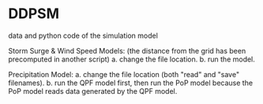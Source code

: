 # DDPSM
data and python code of the simulation model

Storm Surge & Wind Speed Models:
(the distance from the grid has been precomputed in another script)
a. change the file location.
b. run the model.

Precipitation Model:
a. change the file location (both "read" and "save" filenames).
b. run the QPF model first, then run the PoP model because the PoP model reads data generated by the QPF model.
